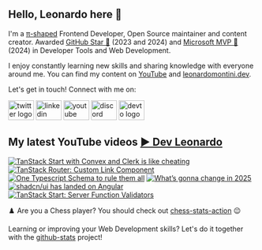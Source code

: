 ## Hello, Leonardo here 👋

I'm a [π-shaped](https://youtu.be/Dje_jaiMnYg) Frontend Developer, Open Source maintainer and content creator. Awarded [GitHub Star 🌟](https://stars.github.com/profiles/Balastrong/) (2023 and 2024) and [Microsoft MVP 🔷](https://mvp.microsoft.com/en-US/mvp/profile/51d820c5-949f-4961-aec5-09e34035cb24) (2024) in Developer Tools and Web Development.

I enjoy constantly learning new skills and sharing knowledge with everyone around me. You can find my content on [YouTube](https://www.youtube.com/c/DevLeonardo?sub_confirmation=1) and [leonardomontini.dev](https://leonardomontini.dev).

Let's get in touch! Connect with me on:

<div align="left">
  <a href="https://twitter.com/Balastrong" target="_blank"><img src="https://raw.githubusercontent.com/maurodesouza/profile-readme-generator/master/src/assets/icons/social/twitter/default.svg" width="52" height="40" alt="twitter logo" /></a>
  <a href="https://www.linkedin.com/in/leonardo-montini/" target="_blank"><img src="https://raw.githubusercontent.com/maurodesouza/profile-readme-generator/master/src/assets/icons/social/linkedin/default.svg" width="52" height="40" alt="linkedin logo" /></a>
  <a href="https://www.youtube.com/c/DevLeonardo?sub_confirmation=1" target="_blank"><img src="https://raw.githubusercontent.com/maurodesouza/profile-readme-generator/master/src/assets/icons/social/youtube/default.svg" width="52" height="40" alt="youtube logo" /></a>
  <a href="https://discord.gg/bqwyEa6We6" target="_blank"><img src="https://raw.githubusercontent.com/maurodesouza/profile-readme-generator/master/src/assets/icons/social/discord/default.svg" width="52" height="40" alt="discord logo" /></a>
  <a href="https://dev.to/balastrong" target="_blank"><img src="https://raw.githubusercontent.com/maurodesouza/profile-readme-generator/master/src/assets/icons/social/devto/default.svg" width="52" height="40" alt="devto logo" /></a>
</div>

## My latest YouTube videos [▶️ Dev Leonardo](https://www.youtube.com/@DevLeonardo?sub_confirmation=1)

<!-- BEGIN YOUTUBE-CARDS -->
[![TanStack Start with Convex and Clerk is like cheating](https://ytcards.demolab.com/?id=RXDYqoO7V6w&title=TanStack+Start+with+Convex+and+Clerk+is+like+cheating&lang=en&timestamp=1738065629&background_color=%230d1117&title_color=%23ffffff&stats_color=%23dedede&max_title_lines=1&width=250&border_radius=5&duration=268 "TanStack Start with Convex and Clerk is like cheating")](https://www.youtube.com/watch?v=RXDYqoO7V6w)
[![TanStack Router: Custom Link Component](https://ytcards.demolab.com/?id=-kmf3ZYlduU&title=TanStack+Router%3A+Custom+Link+Component&lang=en&timestamp=1737374400&background_color=%230d1117&title_color=%23ffffff&stats_color=%23dedede&max_title_lines=1&width=250&border_radius=5&duration=397 "TanStack Router: Custom Link Component")](https://www.youtube.com/watch?v=-kmf3ZYlduU)
[![One Typescript Schema to rule them all](https://ytcards.demolab.com/?id=_JDf5_wVujo&title=One+Typescript+Schema+to+rule+them+all&lang=en&timestamp=1736769654&background_color=%230d1117&title_color=%23ffffff&stats_color=%23dedede&max_title_lines=1&width=250&border_radius=5&duration=297 "One Typescript Schema to rule them all")](https://www.youtube.com/watch?v=_JDf5_wVujo)
[![What’s gonna change in 2025](https://ytcards.demolab.com/?id=c0FuF3NJWBc&title=What%E2%80%99s+gonna+change+in+2025&lang=en&timestamp=1736164855&background_color=%230d1117&title_color=%23ffffff&stats_color=%23dedede&max_title_lines=1&width=250&border_radius=5&duration=332 "What’s gonna change in 2025")](https://www.youtube.com/watch?v=c0FuF3NJWBc)
[![shadcn/ui has landed on Angular](https://ytcards.demolab.com/?id=w-KmBscHaiI&title=shadcn%2Fui+has+landed+on+Angular&lang=en&timestamp=1734350476&background_color=%230d1117&title_color=%23ffffff&stats_color=%23dedede&max_title_lines=1&width=250&border_radius=5&duration=302 "shadcn/ui has landed on Angular")](https://www.youtube.com/watch?v=w-KmBscHaiI)
[![TanStack Start: Server Function Validators](https://ytcards.demolab.com/?id=pARSOmKcQ-c&title=TanStack+Start%3A+Server+Function+Validators&lang=en&timestamp=1733832070&background_color=%230d1117&title_color=%23ffffff&stats_color=%23dedede&max_title_lines=1&width=250&border_radius=5&duration=295 "TanStack Start: Server Function Validators")](https://www.youtube.com/watch?v=pARSOmKcQ-c)
<!-- END YOUTUBE-CARDS -->

♟️ Are you a Chess player? You should check out [chess-stats-action](https://github.com/Balastrong/chess-stats-action) 😉

Learning or improving your Web Development skills? Let's do it together with the [github-stats](https://github.com/Balastrong/github-stats) project!
